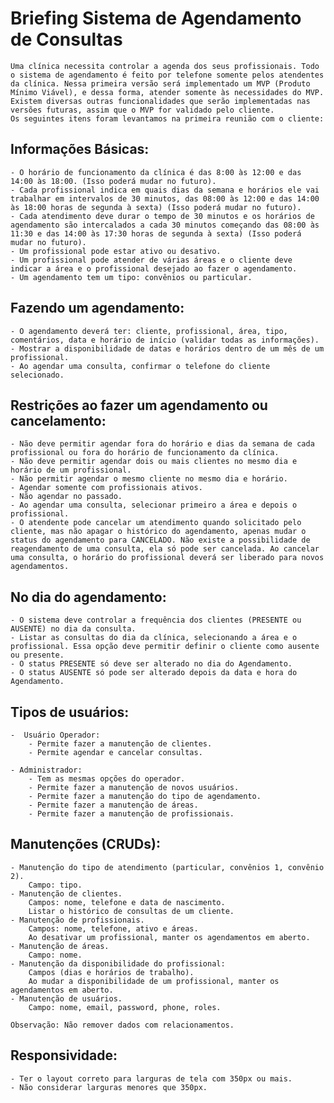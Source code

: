 # Briefing Sistema de Agendamento de Consultas

    Uma clínica necessita controlar a agenda dos seus profissionais. Todo o sistema de agendamento é feito por telefone somente pelos atendentes da clínica. Nessa primeira versão será implementado um MVP (Produto Mínimo Viável), e dessa forma, atender somente às necessidades do MVP. Existem diversas outras funcionalidades que serão implementadas nas versões futuras, assim que o MVP for validado pelo cliente.
    Os seguintes itens foram levantamos na primeira reunião com o cliente: 


## Informações Básicas:
    - O horário de funcionamento da clínica é das 8:00 às 12:00 e das 14:00 às 18:00. (Isso poderá mudar no futuro).
    - Cada profissional indica em quais dias da semana e horários ele vai trabalhar em intervalos de 30 minutos, das 08:00 às 12:00 e das 14:00 às 18:00 horas de segunda à sexta) (Isso poderá mudar no futuro).
    - Cada atendimento deve durar o tempo de 30 minutos e os horários de agendamento são intercalados a cada 30 minutos começando das 08:00 às 11:30 e das 14:00 às 17:30 horas de segunda à sexta) (Isso poderá mudar no futuro).
    - Um profissional pode estar ativo ou desativo.
    - Um profissional pode atender de várias áreas e o cliente deve indicar a área e o profissional desejado ao fazer o agendamento.
    - Um agendamento tem um tipo: convênios ou particular.

## Fazendo um agendamento:
    - O agendamento deverá ter: cliente, profissional, área, tipo, comentários, data e horário de início (validar todas as informações).
    - Mostrar a disponibilidade de datas e horários dentro de um mês de um profissional.
    - Ao agendar uma consulta, confirmar o telefone do cliente selecionado.

## Restrições ao fazer um agendamento ou cancelamento:
    - Não deve permitir agendar fora do horário e dias da semana de cada profissional ou fora do horário de funcionamento da clínica.
    - Não deve permitir agendar dois ou mais clientes no mesmo dia e horário de um profissional.
    - Não permitir agendar o mesmo cliente no mesmo dia e horário.
    - Agendar somente com profissionais ativos.
    - Não agendar no passado.
    - Ao agendar uma consulta, selecionar primeiro a área e depois o profissional.
    - O atendente pode cancelar um atendimento quando solicitado pelo cliente, mas não apagar o histórico do agendamento, apenas mudar o status do agendamento para CANCELADO. Não existe a possibilidade de reagendamento de uma consulta, ela só pode ser cancelada. Ao cancelar uma consulta, o horário do profissional deverá ser liberado para novos agendamentos.

## No dia do agendamento:
    - O sistema deve controlar a frequência dos clientes (PRESENTE ou AUSENTE) no dia da consulta.
    - Listar as consultas do dia da clínica, selecionando a área e o profissional. Essa opção deve permitir definir o cliente como ausente ou presente.
    - O status PRESENTE só deve ser alterado no dia do Agendamento.
    - O status AUSENTE só pode ser alterado depois da data e hora do Agendamento.


## Tipos de usuários:
    -  Usuário Operador:
        - Permite fazer a manutenção de clientes.
        - Permite agendar e cancelar consultas.

    - Administrador: 
        - Tem as mesmas opções do operador.
        - Permite fazer a manutenção de novos usuários.
        - Permite fazer a manutenção do tipo de agendamento.
        - Permite fazer a manutenção de áreas.
        - Permite fazer a manutenção de profissionais.


## Manutenções (CRUDs):
    - Manutenção do tipo de atendimento (particular, convênios 1, convênio 2). 
        Campo: tipo.
    - Manutenção de clientes. 
        Campos: nome, telefone e data de nascimento.
        Listar o histórico de consultas de um cliente.
    - Manutenção de profissionais. 
        Campos: nome, telefone, ativo e áreas.
        Ao desativar um profissional, manter os agendamentos em aberto.
    - Manutenção de áreas. 
        Campo: nome.
    - Manutenção da disponibilidade do profissional: 
        Campos (dias e horários de trabalho).
        Ao mudar a disponibilidade de um profissional, manter os agendamentos em aberto.
    - Manutenção de usuários. 
        Campo: nome, email, password, phone, roles.

    Observação: Não remover dados com relacionamentos. 

## Responsividade:
    - Ter o layout correto para larguras de tela com 350px ou mais.
    - Não considerar larguras menores que 350px.